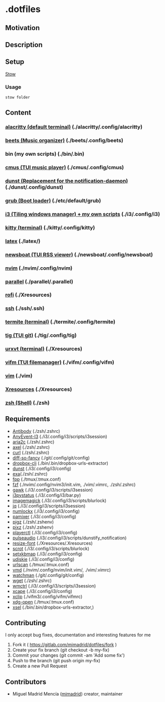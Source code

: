 # .dotfiles

<!-- picture here alacritty, nvim, tmux -->

## Motivation

<!-- Personal dotfiles -->

## Description

## Setup

[Stow](https://www.gnu.org/software/stow/)

### Usage

`stow folder`

## Content

### [alacritty (default terminal)](https://github.com/jwilm/alacritty) (./alacritty/.config/alacritty)

### [beets (Music organizer)](http://beets.io/) (./beets/.config/beets)

### bin (my own scripts) (./bin/.bin)

### [cmus (TUI music player)](https://cmus.github.io/) (./cmus/.config/cmus)

### [dunst (Replacement for the notification-daemon)](https://dunst-project.org/) (./dunst/.config/dunst)

### [grub (Boot loader)](https://www.gnu.org/software/grub/) (./etc/default/grub)

### [i3 (Tiling windows manager) + my own scripts](https://i3wm.org/) (./i3/.config/i3)

### [kitty (terminal)](https://sw.kovidgoyal.net/kitty/) (./kitty/.config/kitty)

### [latex](https://www.latex-project.org/) (./latex/)

### [newsboat (TUI RSS viewer)](https://newsboat.org/) (./newsboat/.config/newsboat)

### [nvim](https://neovim.io/) (./nvim/.config/nvim)

### [parallel](https://www.gnu.org/software/parallel/) (./parallel/.parallel)

### [rofi](https://github.com/DaveDavenport/rofi) (./Xresources)

### [ssh](https://www.openssh.com/) (./ssh/.ssh)

### [termite (terminal)](https://github.com/thestinger/termite) (./termite/.config/termite)

### [tig (TUI git)](https://jonas.github.io/tig/) (./tig/.config/tig)

### [urxvt (terminal)](http://software.schmorp.de/pkg/rxvt-unicode.html) (./Xresources)

### [vifm (TUI filemanager)](https://vifm.info/) (./vifm/.config/vifm)

### [vim](https://www.vim.org/) (./vim)

### [Xresources](https://wiki.archlinux.org/index.php/x_resources) (./Xresources)

### [zsh (Shell)](http://www.zsh.org/) (./zsh)

## Requirements
- [Antibody](https://getantibody.github.io/) (./zsh/.zshrc)
- [AnyEvent-I3](https://github.com/i3/i3/tree/next/AnyEvent-I3) (./i3/.config/i3/scripts/i3session)
- [aria2c](https://github.com/aria2/aria2) (./zsh/.zshrc)
- [axel](https://github.com/axel-download-accelerator/axel) (./zsh/.zshrc)
- [curl](https://github.com/curl/curl) (./zsh/.zshrc)
- [diff-so-fancy](https://github.com/so-fancy/diff-so-fancy) (./git/.config/git/config)
- [dropbox-cli](https://www.dropbox.com/) (./bin/.bin/dropbox-urls-extractor)
- [dunst](https://dunst-project.org/) (./i3/.config/i3/config)
- [exa](https://the.exa.website/)(./zsh/.zshrc)
- [fpp](http://facebook.github.io/PathPicker/) (./tmux/.tmux.conf)
- [fzf](https://github.com/junegunn/fzf) (./nvim/.config/nvim3/init.vim, ./vim/.vimrc, ./zsh/.zshrc)
- [gawk](https://www.gnu.org/software/gawk/) (./i3/.config/i3/scripts/i3session)
- [i3pystatus](https://github.com/enkore/i3pystatus) (./i3/.config/i3/bar.py)
- [imagemagick](https://www.imagemagick.org/script/index.php) (./i3/.config/i3/scripts/blurlock)
- [jq](https://stedolan.github.io/jq/) (./i3/.config/i3/scripts/i3session)
- [numlockx](https://wiki.archlinux.org/index.php/Activating_Numlock_on_Bootup) (./i3/.config/i3/config)
- [pamixer](https://github.com/cdemoulins/pamixer) (./i3/.config/i3/config)
- [pigz](https://zlib.net/pigz/) (./zsh/.zshenv)
- [pixz](https://github.com/vasi/pixz) (./zsh/.zshenv)
- [playerctl](https://github.com/acrisci/playerctl) (./i3/.config/i3/config)
- [pulseaudio](https://github.com/acrisci/playerctl) (./i3/.config/i3/scripts/dunstify_notification)
- [resize-font](https://github.com/simmel/urxvt-resize-font/) (./Xresources/.Xresources)
- [scrot](http://scrot.sourcearchive.com/) (./i3/.config/i3/scripts/blurlock)
- [setxkbmap](https://www.x.org/archive/X11R7.5/doc/man/man1/setxkbmap.1.html) (./i3/.config/i3/config)
- [udiskie](https://github.com/coldfix/udiskie) (./i3/.config/i3/config)
- [urlscan](https://github.com/firecat53/urlscan) (./tmux/.tmux.conf)
- [vmd](https://github.com/yoshuawuyts/vmd) (./nvim/.config/nvim/init.vim/, ./vim/.vimrc)
- [watchman](https://facebook.github.io/watchman/) (./git/.config/git/config)
- [wget](https://www.gnu.org/software/wget/) (./zsh/.zshrc)
- [wmctrl](http://tripie.sweb.cz/utils/wmctrl/) (./i3/.config/i3/scripts/i3session)
- [xcape](https://github.com/alols/xcape) (./i3/.config/i3/config)
- [xclip](https://github.com/astrand/xclip) (./vifm3/.config/vifm/vifmrc)
- [xdg-open](https://www.freedesktop.org/wiki/Software/xdg-utils/) (./tmux/.tmux.conf)
- [xsel](http://www.vergenet.net/~conrad/software/xsel/) (./bin/.bin/dropbox-urls-extractor,)

## Contributing

I only accept bug fixes, documentation and interesting features for me

1. Fork it ( <https://gitlab.com/mimadrid/dotfiles/fork> )
1. Create your fix branch (git checkout -b my-fix)
1. Commit your changes (git commit -am 'Add some fix')
1. Push to the branch (git push origin my-fix)
1. Create a new Pull Request

## Contributors

- Miguel Madrid Mencía ([mimadrid](https://github.com/mimadrid)) creator, maintainer
